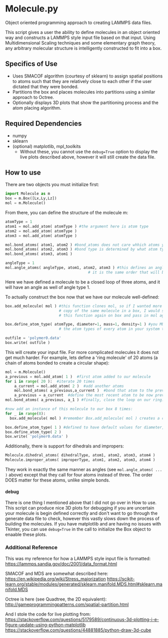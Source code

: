 # Molecule.py
Object oriented programming approach to creating LAMMPS data files.

This script gives a user the ability to define molecules in an object oriented way and constructs a LAMMPS style input file based on that input.
Using Multidimensional Scaling techniques and some elementary graph theory, any arbitrary  molecular structure is intelligently constructed to fit into a box.

## Specifics of Use
- Uses SMACOF algorithm (courtesy of sklearn) to assign spatial positions to atoms such that they are relatively close to each other if the user dictated that they were bonded.
- Partitions the box and places molecules into partitions using a similar approach to Octree.
- Optionally displays 3D plots that show the partitioning process and the atom placing algorithm.

## Required Dependencies
- numpy
- sklearn
- (optional) matplotlib, mpl_toolkits
  - Without these, you cannot use the `debug=True` option to display the live plots described above, however it will still create the data file.

## How to use
There are two objects you must initialize first:
```python
import Molecule as m
box = m.Box([Lx,Ly,Lz])
mol = m.Molecule()
```

From there, you can define the structure of the molecule m:
```python
atomType = 1
atom1 = mol.add_atom( atomType ) #the argument here is atom type
atom2 = mol.add_atom( atomType )
atom3 = mol.add_atom( atomType )

mol.bond_atoms( atom1, atom2 ) #bond_atoms does not care whhich atoms you pass in first and second
mol.bond_atoms( atom2, atom3 ) #bond type is determined by what atom types are bonded
mol.bond_atoms( atom3, atom1 )

angleType = 1
mol.angle_atoms( angleType, atom1, atom2, atom3 ) #this defines an angle. Here order is important, 
                                     # it is the same order that will be written to the input file.
```

Here we have defined a molecule to be a closed loop of three atoms, and it will have an angle as well of angle type 1.

To actually construct the box now that we have our molecule well-defined:

```python
box.add_molecule( mol ) #this function clones mol, so if I wanted more than one
                        # copy of the same molecule in a box, I would simply call 
                        # this function again on box and pass in mol again.

box.define_atom_type( atomType, diameter=1, mass=1, density=1 ) #you MUST define 
                        # the atom types of every atom in your system this way

outfile = 'polymer0.data'
box.write( outfile )
```

This will create your input file. For more complicated molecules it does not get much harder. For example, lets define a 'ring molecule' of 20 atoms (a chain of atoms bonded to create a circular shape):

```python
mol = m.Molecule()
a_previous = mol.add_atom( 1 )  #first atom added to our molecule
for i in range( 20 ):  #iterate 20 times
	a_current = mol.add_atom( 2 )  #add another atoms
	mol.bond_atoms( a_previous,a_current )  #bond that atom to the previous atom
	a_previous = a_current  #define the most recent atom to be now previous
mol.bond_atoms( a_previous, a_1 ) #finally, close the loop on our ring.

#now add an instance of this molecule to our box 8 times:
for _ in range(8):
  box.add_molecule( mol ) #remember Box.add_molecule( mol ) creates a clone of mol before adding it

box.define_atom_type( 1 ) #defined to have default values for diameter, mass and density
box.define_atom_type( 2 )
box.write( 'polymer0.data' )
```

Additionally, there is support for dihedrals and impropers:
```python
Molecule.dihedral_atoms( dihedralType, atom1, atom2, atom3, atom4 )
Molecule.improper_atoms( improperType, atom1, atom2, atom3, atom4 )
```
They work in exactly the same manner as angles (see ```mol.angle_atoms( ... )``` above) except that they call for four atoms instead of three. The order DOES matter for these atoms, unlike simple bonds.

#### debug
There is one thing I mentioned above that I did not go over in How to use. This script can produce nice 3D plots for debugging if you are uncertain your molecule is begin defined correctly and don't want to go through the generate data file to check, however this vastly slows down the process of building the molecules. If you have matplotlib and are having no issues with Tkinter, you can use ```debug=True``` in the call to initialize the Box object to enaable these plots.

### Additional Reference
This was my reference for how a LAMMPS style input file is formatted:
https://lammps.sandia.gov/doc/2001/data_format.html

SMACOF and MDS are somewhat described here:
https://en.wikipedia.org/wiki/Stress_majorization
https://scikit-learn.org/stable/modules/generated/sklearn.manifold.MDS.html#sklearn.manifold.MDS

Octree is here (see Quadtree, the 2D equivalent):
http://gameprogrammingpatterns.com/spatial-partition.html

And I stole the code for live plotting from:
https://stackoverflow.com/questions/5179589/continuous-3d-plotting-i-e-figure-update-using-python-matplotlib
https://stackoverflow.com/questions/44881885/python-draw-3d-cube
